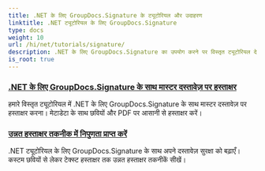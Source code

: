 ```yaml
---
title: .NET के लिए GroupDocs.Signature के ट्यूटोरियल और उदाहरण
linktitle: .NET ट्यूटोरियल के लिए GroupDocs.Signature
type: docs
weight: 10
url: /hi/net/tutorials/signature/
description: .NET के लिए GroupDocs.Signature का उपयोग करने पर विस्तृत ट्यूटोरियल देखें। स्पष्ट, चरण-दर-चरण मार्गदर्शिकाओं के साथ डिजिटल हस्ताक्षर लागू करना, वर्कफ़्लो को कस्टमाइज़ करना और दस्तावेज़ सुरक्षा को बढ़ाना सीखें।
is_root: true
---
```


### [.NET के लिए GroupDocs.Signature के साथ मास्टर दस्तावेज़ पर हस्ताक्षर](./master-document-signing/)
हमारे विस्तृत ट्यूटोरियल में .NET के लिए GroupDocs.Signature के साथ मास्टर दस्तावेज़ पर हस्ताक्षर करना। मेटाडेटा के साथ छवियों और PDF पर आसानी से हस्ताक्षर करें।
### [उन्नत हस्ताक्षर तकनीक में निपुणता प्राप्त करें](./master-advanced-sign-techniques/)
.NET ट्यूटोरियल के लिए GroupDocs.Signature के साथ अपने दस्तावेज़ सुरक्षा को बढ़ाएँ। कस्टम छवियों से लेकर टेक्स्ट हस्ताक्षर तक उन्नत हस्ताक्षर तकनीकें सीखें।